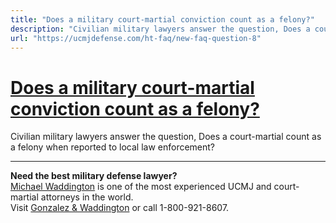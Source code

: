 ```yaml
---
title: "Does a military court-martial conviction count as a felony?"
description: "Civilian military lawyers answer the question, Does a court-martial count as a felony when reported to local law enforcement?"
url: "https://ucmjdefense.com/ht-faq/new-faq-question-8"
---
```


# [Does a military court-martial conviction count as a felony?](https://ucmjdefense.com/ht-faq/new-faq-question-8)

Civilian military lawyers answer the question, Does a court-martial count as a felony when reported to local law enforcement?

---

**Need the best military defense lawyer?**  
[Michael Waddington](https://ucmjdefense.com/attorneys/michael-stewart-waddington-partner.html) is one of the most experienced UCMJ and court-martial attorneys in the world.  
Visit [Gonzalez & Waddington](https://ucmjdefense.com) or call 1-800-921-8607.
